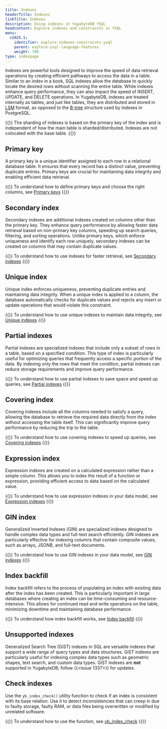 ```yaml
---
title: Indexes
headerTitle: Indexes
linkTitle: Indexes
description: Using indexes in YugabyteDB YSQL
headcontent: Explore indexes and constraints in YSQL
menu:
  v2025.1:
    identifier: explore-indexes-constraints-ysql
    parent: explore-ysql-language-features
    weight: 700
type: indexpage
---
```


Indexes are powerful tools designed to improve the speed of data retrieval operations by creating efficient pathways to access the data in a table. Similar to an index in a book, SQL indexes allow the database to quickly locate the desired rows without scanning the entire table. While indexes enhance query performance, they can also impact the speed of INSERT, UPDATE, and DELETE operations. In YugabyteDB, indexes are treated internally as tables, and just like tables, they are distributed and stored in [LSM](https://en.wikipedia.org/wiki/Log-structured_merge-tree) format, as opposed to the [B-tree](https://www.postgresql.org/docs/current/btree-implementation.html#BTREE-STRUCTURE) structure used by indexes in PostgreSQL.

{{<note>}}
The sharding of indexes is based on the primary key of the index and is independent of how the main table is sharded/distributed. Indexes are not colocated with the base table.
{{</note>}}

## Primary key

A primary key is a unique identifier assigned to each row in a relational database table. It ensures that every record has a distinct value, preventing duplicate entries. Primary keys are crucial for maintaining data integrity and enabling efficient data retrieval.

{{<lead link="primary-key-ysql/">}}
To understand how to define primary keys and choose the right columns, see [Primary keys](primary-key-ysql/)
{{</lead>}}

## Secondary index

Secondary indexes are additional indexes created on columns other than the primary key. They enhance query performance by allowing faster data retrieval based on non-primary key columns, speeding up search queries, filtering, and sorting operations. Unlike primary keys, which enforce uniqueness and identify each row uniquely, secondary indexes can be created on columns that may contain duplicate values.

{{<lead link="secondary-indexes-ysql/">}}
To understand how to use indexes for faster retrieval, see [Secondary indexes](secondary-indexes-ysql/)
{{</lead>}}

## Unique index

Unique index enforces uniqueness, preventing duplicate entries and maintaining data integrity. When a unique index is applied to a column, the database automatically checks for duplicate values and rejects any insert or update operations that would violate this constraint.

{{<lead link="unique-index-ysql/">}}
To understand how to use unique indexes to maintain data integrity, see [Unique indexes](unique-index-ysql/)
{{</lead>}}

## Partial indexes

Partial indexes are specialized indexes that include only a subset of rows in a table, based on a specified condition. This type of index is particularly useful for optimizing queries that frequently access a specific portion of the data. By indexing only the rows that meet the condition, partial indexes can reduce storage requirements and improve query performance.

{{<lead link="partial-index-ysql/">}}
To understand how to use partial indexes to save space and speed up queries, see [Partial indexes](partial-index-ysql/)
{{</lead>}}

## Covering index

Covering indexes include all the columns needed to satisfy a query, allowing the database to retrieve the required data directly from the index without accessing the table itself. This can significantly improve query performance by reducing the trip to the table.

{{<lead link="covering-index-ysql/">}}
To understand how to use covering indexes to speed up queries, see [Covering indexes](covering-index-ysql/)
{{</lead>}}

## Expression index

Expression indexes are created on a calculated expression rather than a simple column. This allows you to index the result of a function or expression, providing efficient access to data based on the calculated value.

{{<lead link="expression-index-ysql/">}}
To understand how to use expression indexes in your data model, see [Expression indexes](expression-index-ysql/)
{{</lead>}}

## GIN index

Generalized Inverted Indexes (GIN) are specialized indexes designed to handle complex data types and full-text search efficiently. GIN indexes are particularly effective for indexing columns that contain composite values, such as arrays, JSONB, and full-text documents.

{{<lead link="gin/">}}
To understand how to use GIN indexes in your data model, see [GIN indexes](gin/)
{{</lead>}}

## Index backfill

Index backfill refers to the process of populating an index with existing data after the index has been created. This is particularly important in large databases where creating an index can be time-consuming and resource-intensive. This allows for continued read and write operations on the table, minimizing downtime and maintaining database performance.

{{<lead link="index-backfill/">}}
To understand how index backfill works, see [Index backfill](index-backfill/)
{{</lead>}}

## Unsupported indexes

Generalized Search Tree (GiST) indexes in SQL are versatile indexes that support a wide range of query types and data structures. GiST indexes are particularly useful for indexing complex data types such as geometric shapes, text search, and custom data types. GiST indexes are **not** supported in YugabyteDB; follow {{<issue 1337>}} for updates.

## Check indexes

Use the `yb_index_check()` utility function to check if an index is consistent with its base relation. Use it to detect inconsistencies that can creep in due to faulty storage, faulty RAM, or data files being overwritten or modified by unrelated software.

{{<lead link="../../../api/ysql/exprs/func_yb_index_check/">}}
To understand how to use the function, see [yb_index_check](../../../api/ysql/exprs/func_yb_index_check/)
{{</lead>}}
